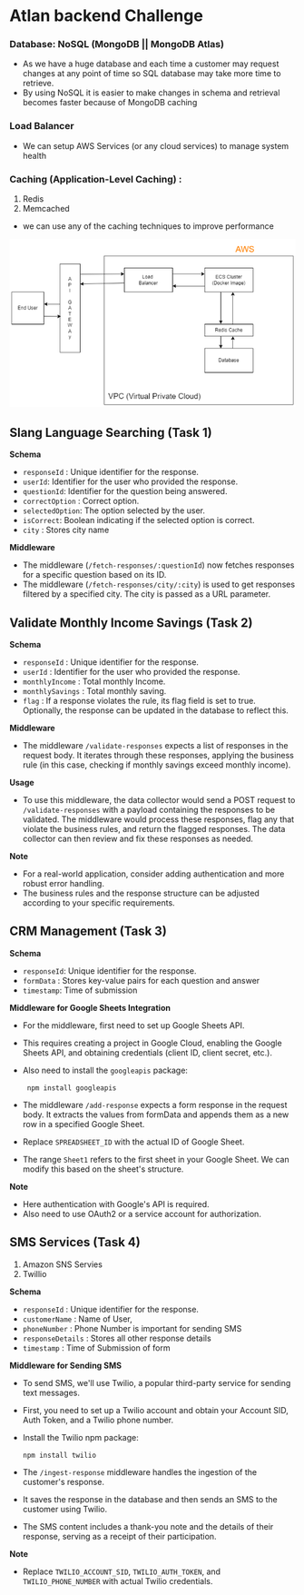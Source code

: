# Atlan backend Challenge

### Database: NoSQL (MongoDB || MongoDB Atlas)

- As we have a huge database and each time a customer may request changes at any point of time so SQL database may take more time to retrieve.
- By using NoSQL it is easier to make changes in schema and retrieval becomes faster because of MongoDB caching

### Load Balancer

- We can setup AWS Services (or any cloud services) to manage system health

### Caching (Application-Level Caching) :

1. Redis
2. Memcached

- we can use any of the caching techniques to improve performance

![alt text](https://github.com/sumitbhimte/backend/blob/main/images/AWS-dataflow-diagram.png "AWS Dataflow Dig")


## Slang Language Searching (Task 1)

**Schema**

- `responseId` : Unique identifier for the response.
- `userId`: Identifier for the user who provided the response.
- `questionId`: Identifier for the question being answered.
- `correctOption` : Correct option.
- `selectedOption`: The option selected by the user.
- `isCorrect`: Boolean indicating if the selected option is correct.
- `city` : Stores city name

**Middleware**

- The middleware (`/fetch-responses/:questionId`) now fetches responses for a specific question based on its ID.
- The middleware (`/fetch-responses/city/:city`) is used to get responses filtered by a specified city. The city is passed as a URL parameter.

## Validate Monthly Income Savings (Task 2)

**Schema**

- `responseId` : Unique identifier for the response.
- `userId` : Identifier for the user who provided the response.
- `monthlyIncome` : Total monthly Income.
- `monthlySavings` : Total monthly saving.
- `flag` : If a response violates the rule, its flag field is set to true. Optionally, the response can be updated in the database to reflect this.

**Middleware**

- The middleware `/validate-responses` expects a list of responses in the request body. It iterates through these responses, applying the business rule (in this case, checking if monthly savings exceed monthly income).

**Usage**

- To use this middleware, the data collector would send a POST request to `/validate-responses` with a payload containing the responses to be validated. The middleware would process these responses,
  flag any that violate the business rules, and return the flagged responses.
  The data collector can then review and fix these responses as needed.

**Note**

- For a real-world application, consider adding authentication and more robust error handling.
- The business rules and the response structure can be adjusted according to your specific requirements.

## CRM Management (Task 3)

**Schema**

- `responseId`: Unique identifier for the response.
- `formData` : Stores key-value pairs for each question and answer
- `timestamp`: Time of submission

**Middleware for Google Sheets Integration**

- For the middleware, first need to set up Google Sheets API.
- This requires creating a project in Google Cloud, enabling the Google Sheets API,
  and obtaining credentials (client ID, client secret, etc.).
- Also need to install the `googleapis` package:

       npm install googleapis

- The middleware `/add-response` expects a form response in the request body. It extracts the values from formData and appends them as a new row in a specified Google Sheet.
- Replace `SPREADSHEET_ID` with the actual ID of Google Sheet.
- The range `Sheet1` refers to the first sheet in your Google Sheet.
  We can modify this based on the sheet's structure.

**Note**

- Here authentication with Google's API is required.
- Also need to use OAuth2 or a service account for authorization.

## SMS Services (Task 4)

1.  Amazon SNS Servies
2.  Twillio

**Schema**

- `responseId` : Unique identifier for the response.
- `customerName` : Name of User,
- `phoneNumber` : Phone Number is important for sending SMS
- `responseDetails` : Stores all other response details
- `timestamp` : Time of Submission of form

**Middleware for Sending SMS**

- To send SMS, we'll use Twilio, a popular third-party service for sending text messages.
- First, you need to set up a Twilio account and obtain your Account SID, Auth Token, and a Twilio phone number.

- Install the Twilio npm package:

      npm install twilio

- The `/ingest-response` middleware handles the ingestion of the customer's response.
- It saves the response in the database and then sends an SMS to the customer using Twilio.
- The SMS content includes a thank-you note and the details of their response, serving as a receipt of their participation.

**Note**

- Replace `TWILIO_ACCOUNT_SID`, `TWILIO_AUTH_TOKEN`, and `TWILIO_PHONE_NUMBER` with actual Twilio credentials.
